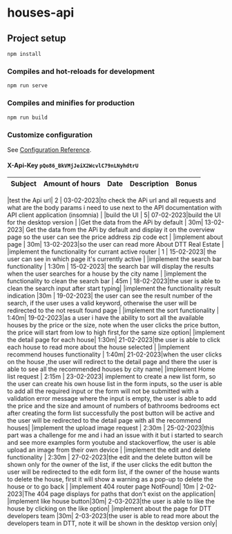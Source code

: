 # houses-api

## Project setup
```
npm install
```

### Compiles and hot-reloads for development
```
npm run serve
```

### Compiles and minifies for production
```
npm run build
```

### Customize configuration
See [Configuration Reference](https://cli.vuejs.org/config/).

#### X-Api-Key  `pQo86_BkVMjJeiX2WcvlC79nLNyhdtrU`

|Subject|Amount of hours|Date|Description|Bonus|
|:---------------:|--------------:|----------:|----------:|-----------|

|test the Api url| 2 | 03-02-2023|to check the APi url and all requests and what are the body params i need to use next to the API documentation with API client application (insomnia) |
|build the UI | 5| 07-02-2023|build the UI for the desktop version |
|Get the data from the APi by default | 30m| 13-02-2023| Get the data from the APi by default and display it on the overview page so  the user can see the price address zip code ect |
|implement about page | 30m| 13-02-2023|so the user can read more  About DTT Real Estate  |
|implement the functionality for currant active router | 1 | 15-02-2023| the user can see in which page it's currently active |
|implement the search bar functionality | 1:30m | 15-02-2023| the search bar will display the results when the user searches for a house by the city name |
|implement the functionality to clean the search bar | 45m | 18-02-2023|the user is able to clean the search input after start typing|
|implement the functionality result indication |30m | 19-02-2023| the user can see the result number of the search, if the user uses a valid keyword, otherwise the user will be redirected to the not result found page |
|implement the sort functionality | 1:40m| 19-02-2023|as a user i have the ability to sort all the available houses by the price or the size, note when the user clicks the price button, the price will start  from low to high first,for the same size option| 
|implement the detail page for each house| 1:30m| 21-02-2023|the user is able to click each house to read more about the house selected |
|implement recommend houses functionality | 1:40m| 21-02-2023|when the user clicks on the house ,the user will redirect to the detail page and there the user is able to see all the recommended houses by city name|
|implement Home list request | 2:15m | 23-02-2023| implement to create a new list form, so the user can create his own house list in the form inputs, so the user is able to add all the required input or the form will not be submitted  with a validation error message where the input is empty, the user is able to add the price and the size and amount of numbers of bathrooms bedrooms ect after creating the form list successfully  the post button will be active and the user will be redirected to the detail page with all the recommend houses|
|implement the upload image request | 2:30m | 25-02-2023|this part was a challenge for me and i had an issue with it but i started to search and see more examples form youtube and stackoverflow, the user is able  upload an image from their own device |
|implement the edit and delete functionality | 2:30m | 27-02-2023|the edit and the delete button will be shown only for the owner of the list, if the user clicks the edit button the user will be redirected to the edit form list, if the owner of the house wants to delete the house, first it will show a warning as a pop-up to delete the house or to go back |
|implement 404 router page NotFound| 10m | 2-02-2023|The 404 page displays for paths that don't exist on the application|
|implement like house button|30m| 2-03-2023|the user is able to like the house by clicking on the like option|
|implement about the page for DTT developers team |30m| 2-03-2023|the user is able to read more about the developers team in DTT, note it will be shown in the desktop version only|

